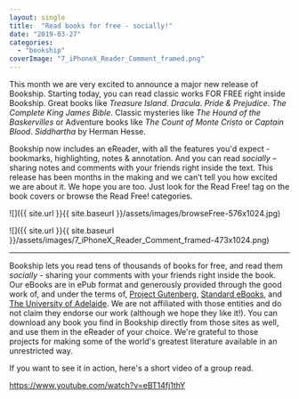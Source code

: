 ```yaml
---
layout: single
title:  "Read books for free - socially!"
date: "2019-03-27"
categories: 
  - "bookship"
coverImage: "7_iPhoneX_Reader_Comment_framed.png"
---
```


This month we are very excited to announce a major new release of Bookship. Starting today, you can read classic works FOR FREE right inside Bookship. Great books like _Treasure Island_. _Dracula_. _Pride & Prejudice_. _The Complete King James Bible_. Classic mysteries like _The Hound of the Baskervilles_ or Adventure books like _The Count of Monte Cristo_ or _Captain Blood_. _Siddhartha_ by Herman Hesse.

Bookship now includes an eReader, with all the features you'd expect - bookmarks, highlighting, notes & annotation. And you can read _socially_ – sharing notes and comments with your friends right inside the text. This release has been months in the making and we can’t tell you how excited we are about it. We hope you are too. Just look for the Read Free! tag on the book covers or browse the Read Free! categories.

![]({{ site.url }}{{ site.baseurl }}/assets/images/browseFree-576x1024.jpg)

![]({{ site.url }}{{ site.baseurl }}/assets/images/7_iPhoneX_Reader_Comment_framed-473x1024.png)

* * *

Bookship lets you read tens of thousands of books for free, and read them _socially_ - sharing your comments with your friends right inside the book. Our eBooks are in ePub format and generously provided through the good work of, and under the terms of, [Project Gutenberg](https://www.gutenberg.org/wiki/Gutenberg:The_Project_Gutenberg_License), [Standard eBooks](https://standardebooks.org/about/), and [The University of Adelaide](https://ebooks.adelaide.edu.au/). We are not affiliated with those entities and do not claim they endorse our work (although we hope they like it!). You can download any book you find in Bookship directly from those sites as well, and use them in the eReader of your choice. We're grateful to those projects for making some of the world's greatest literature available in an unrestricted way.

If you want to see it in action, here's a short video of a group read.

https://www.youtube.com/watch?v=eBT14fj1thY
